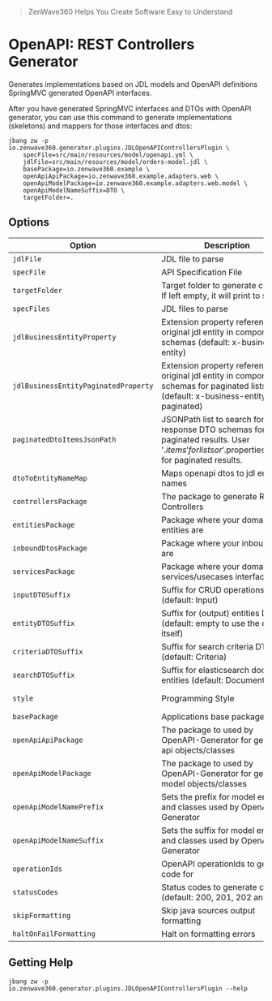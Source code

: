 > ZenWave360 Helps You Create Software Easy to Understand

# OpenAPI: REST Controllers Generator

Generates implementations based on JDL models and OpenAPI definitions SpringMVC generated OpenAPI interfaces.

After you have generated SpringMVC interfaces and DTOs with OpenAPI generator, you can use this command to generate implementations (skeletons) and mappers for those interfaces and dtos:

```shell
jbang zw -p io.zenwave360.generator.plugins.JDLOpenAPIControllersPlugin \
    specFile=src/main/resources/model/openapi.yml \
    jdlFile=src/main/resources/model/orders-model.jdl \
    basePackage=io.zenwave360.example \
    openApiApiPackage=io.zenwave360.example.adapters.web \
    openApiModelPackage=io.zenwave360.example.adapters.web.model \
    openApiModelNameSuffix=DTO \
    targetFolder=.
```

## Options

| **Option**                           | **Description**                                                                                                                                                            | **Type**         | **Default**                                      | **Values**           |
|--------------------------------------|----------------------------------------------------------------------------------------------------------------------------------------------------------------------------|------------------|--------------------------------------------------|----------------------|
| `jdlFile`                            | JDL file to parse                                                                                                                                                          | String           |                                                  |                      |
| `specFile`                           | API Specification File                                                                                                                                                     | URI              |                                                  |                      |
| `targetFolder`                       | Target folder to generate code to. If left empty, it will print to stdout.                                                                                                 | File             |                                                  |                      |
| `specFiles`                          | JDL files to parse                                                                                                                                                         | String[]         | [null]                                           |                      |
| `jdlBusinessEntityProperty`          | Extension property referencing original jdl entity in components schemas (default: x-business-entity)                                                                      | String           | x-business-entity                                |                      |
| `jdlBusinessEntityPaginatedProperty` | Extension property referencing original jdl entity in components schemas for paginated lists (default: x-business-entity-paginated)                                        | String           | x-business-entity-paginated                      |                      |
| `paginatedDtoItemsJsonPath`          | JSONPath list to search for response DTO schemas for list or paginated results. User '$.items' for lists or '$.properties.<content property>.items' for paginated results. | List             | [$.properties.items, $.properties.content.items] |                      |
| `dtoToEntityNameMap`                 | Maps openapi dtos to jdl entity names                                                                                                                                      | Map              | {}                                               |                      |
| `controllersPackage`                 | The package to generate REST Controllers                                                                                                                                   | String           | {{basePackage}}.adapters.web                     |                      |
| `entitiesPackage`                    | Package where your domain entities are                                                                                                                                     | String           | {{basePackage}}.core.domain                      |                      |
| `inboundDtosPackage`                 | Package where your inbound dtos are                                                                                                                                        | String           | {{basePackage}}.core.inbound.dtos                |                      |
| `servicesPackage`                    | Package where your domain services/usecases interfaces are                                                                                                                 | String           | {{basePackage}}.core.inbound                     |                      |
| `inputDTOSuffix`                     | Suffix for CRUD operations DTOs (default: Input)                                                                                                                           | String           | Input                                            |                      |
| `entityDTOSuffix`                    | Suffix for (output) entities DTOs (default: empty to use the entity itself)                                                                                                | String           |                                                  |                      |
| `criteriaDTOSuffix`                  | Suffix for search criteria DTOs (default: Criteria)                                                                                                                        | String           | Criteria                                         |                      |
| `searchDTOSuffix`                    | Suffix for elasticsearch document entities (default: Document)                                                                                                             | String           | Document                                         |                      |
| `style`                              | Programming Style                                                                                                                                                          | ProgrammingStyle | imperative                                       | imperative, reactive |
| `basePackage`                        | Applications base package                                                                                                                                                  | String           |                                                  |                      |
| `openApiApiPackage`                  | The package to used by OpenAPI-Generator for generated api objects/classes                                                                                                 | String           |                                                  |                      |
| `openApiModelPackage`                | The package to used by OpenAPI-Generator for generated model objects/classes                                                                                               | String           | {{openApiApiPackage}}                            |                      |
| `openApiModelNamePrefix`             | Sets the prefix for model enums and classes used by OpenAPI-Generator                                                                                                      | String           |                                                  |                      |
| `openApiModelNameSuffix`             | Sets the suffix for model enums and classes used by OpenAPI-Generator                                                                                                      | String           |                                                  |                      |
| `operationIds`                       | OpenAPI operationIds to generate code for                                                                                                                                  | List             | []                                               |                      |
| `statusCodes`                        | Status codes to generate code for (default: 200, 201, 202 and 400                                                                                                          | List             | [200, 201, 202, 400]                             |                      |
| `skipFormatting`                     | Skip java sources output formatting                                                                                                                                        | boolean          | false                                            |                      |
| `haltOnFailFormatting`               | Halt on formatting errors                                                                                                                                                  | boolean          | true                                             |                      |

## Getting Help

```shell
jbang zw -p io.zenwave360.generator.plugins.JDLOpenAPIControllersPlugin --help
```
